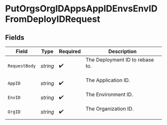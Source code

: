# PutOrgsOrgIDAppsAppIDEnvsEnvIDFromDeployIDRequest


## Fields

| Field                             | Type                              | Required                          | Description                       |
| --------------------------------- | --------------------------------- | --------------------------------- | --------------------------------- |
| `RequestBody`                     | *string*                          | :heavy_check_mark:                | The Deployment ID to rebase to.<br/><br/> |
| `AppID`                           | *string*                          | :heavy_check_mark:                | The Application ID.<br/><br/>     |
| `EnvID`                           | *string*                          | :heavy_check_mark:                | The Environment ID.<br/><br/>     |
| `OrgID`                           | *string*                          | :heavy_check_mark:                | The Organization ID.<br/><br/>    |